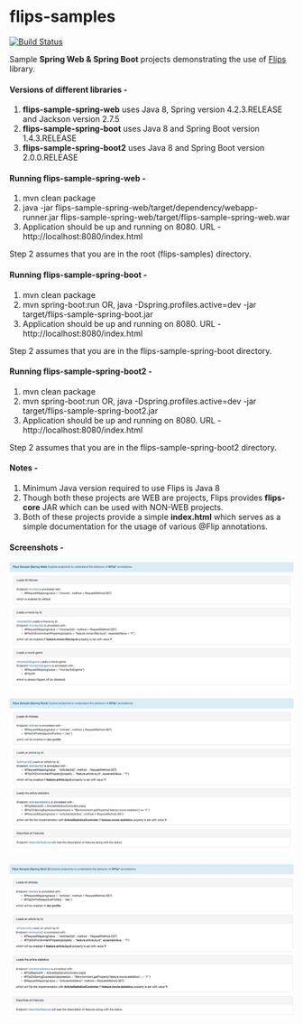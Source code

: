 # flips-samples

[![Build Status](https://travis-ci.org/SarthakMakhija/flips-samples.svg?branch=master)](https://travis-ci.org/SarthakMakhija/flips-samples)

Sample **Spring Web &amp; Spring Boot** projects demonstrating the use of [Flips](https://github.com/Feature-Flip/flips) library.  

#### Versions of different libraries -
1. **flips-sample-spring-web**  uses Java 8, Spring version 4.2.3.RELEASE and Jackson version 2.7.5
2. **flips-sample-spring-boot** uses Java 8 and Spring Boot version 1.4.3.RELEASE
3. **flips-sample-spring-boot2** uses Java 8 and Spring Boot version 2.0.0.RELEASE

#### Running **flips-sample-spring-web** -
1. mvn clean package
2. java -jar flips-sample-spring-web/target/dependency/webapp-runner.jar flips-sample-spring-web/target/flips-sample-spring-web.war
3. Application should be up and running on 8080. URL - http://localhost:8080/index.html

Step 2 assumes that you are in the root (flips-samples) directory.

#### Running **flips-sample-spring-boot** -
1. mvn clean package
2. mvn spring-boot:run OR, java -Dspring.profiles.active=dev  -jar target/flips-sample-spring-boot.jar
3. Application should be up and running on 8080. URL - http://localhost:8080/index.html

Step 2 assumes that you are in the flips-sample-spring-boot directory.

#### Running **flips-sample-spring-boot2** -
1. mvn clean package
2. mvn spring-boot:run OR, java -Dspring.profiles.active=dev  -jar target/flips-sample-spring-boot2.jar
3. Application should be up and running on 8080. URL - http://localhost:8080/index.html

Step 2 assumes that you are in the flips-sample-spring-boot2 directory.


#### Notes -
1. Minimum Java version required to use Flips is Java 8
2. Though both these projects are WEB are projects, Flips provides **flips-core** JAR which can be used with NON-WEB projects. 
3. Both of these projects provide a simple **index.html** which serves as a simple documentation for the usage of various   @Flip annotations.

#### Screenshots - 
![Spring Web](https://github.com/SarthakMakhija/flips-samples/blob/master/flips-sample-spring-web/screenshot_running_app1.png)

![Spring Boot](https://github.com/SarthakMakhija/flips-samples/blob/master/flips-sample-spring-boot/screenshot_running_app.png)

![Spring Boot 2](https://github.com/SarthakMakhija/flips-samples/blob/master/flips-sample-spring-boot2/screenshot_running_app.png)